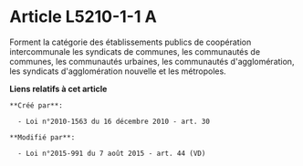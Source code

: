 # Article L5210-1-1 A

Forment la catégorie des établissements publics de coopération intercommunale les syndicats de communes, les communautés de
communes, les communautés urbaines, les communautés d'agglomération, les syndicats d'agglomération nouvelle et les
métropoles.

**Liens relatifs à cet article**

	**Créé par**:

	  - Loi n°2010-1563 du 16 décembre 2010 - art. 30

	**Modifié par**:

	  - Loi n°2015-991 du 7 août 2015 - art. 44 (VD)
